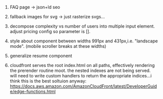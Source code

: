 1. FAQ page -> json+ld seo

3. fallback images for svg -> just rasterize svgs...

4. decompose complexity vs number of users into multiple input element. adjust pricing config so parameter is [].

5. style about component between widths 991px and 431px,i.e. "landscape mode". (mobile scroller breaks at these widths)

6. generalize resume component

7. cloudfront serves the root index.html on all paths, effectively rendering the prerender routine moot. the nested indexes are not being served. will need to write custom handlers to return the appropriate indices...i think this is the best soltuion anyway: https://docs.aws.amazon.com/AmazonCloudFront/latest/DeveloperGuide/edge-functions.html
